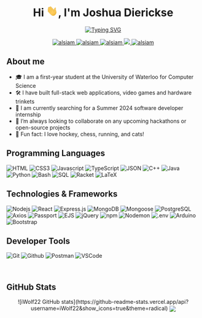 <h1 align="center">Hi <img src="https://raw.githubusercontent.com/ABSphreak/ABSphreak/master/gifs/Hi.gif" width="30px">, I'm Joshua Dierickse</h1>

<p align="center">
 <a href="https://git.io/typing-svg"><img src="https://readme-typing-svg.demolab.com?font=Fira+Code&pause=1000&color=B2E2B2&center=true&vCenter=true&random=false&width=435&lines=Software+Developer;Full+Stack+Developer;Game+Developer;Graphic+Designer" alt="Typing SVG" /></a>
</p>

<p align="center">
 <a href="https://iwolf22.github.io/Personal-Website/" target="blank">
  <img src="https://img.shields.io/badge/Website-DC143C?style=for-the-badge&logo=medium&logoColor=white" alt="alsiam" />
 </a>
 <a href="mailto:jpcdieri@uwaterloo.ca" target="_blank">
  <img src="https://img.shields.io/badge/Gmail-D14836?style=for-the-badge&logo=gmail&logoColor=white" alt="alsiam" />
 </a> 
 <a href="https://www.linkedin.com/in/joshua-dierickse-360741207/" target="_blank">
  <img src="https://img.shields.io/badge/LinkedIn-0077B5?style=for-the-badge&logo=linkedin&logoColor=white" alt="alsiam"/>
 </a>
 <a href="https://twitter.com/DierickseJoshua" target="_blank">
  <img src="https://img.shields.io/badge/Twitter-1DA1F2?style=for-the-badge&logo=twitter&logoColor=white" />
 </a>
 <a href="https://www.facebook.com/joshua.dierickse.9/" target="_blank">
  <img src="https://img.shields.io/badge/Facebook-20BEFF?&style=for-the-badge&logo=facebook&logoColor=white" alt="alsiam"  />
  </a> 
</p>

## About me
- 🎓 I am a first-year student at the University of Waterloo for Computer Science
- 🛠️ I have built full-stack web applications, video games and hardware trinkets
- 💼 I am currently searching for a Summer 2024 software developer internship
- 💞️ I’m always looking to collaborate on any upcoming hackathons or open-source projects
- 🥳 Fun fact: I love hockey, chess, running, and cats!

## Programming Languages

![HTML](https://img.shields.io/badge/HTML5-E34F26.svg?style=for-the-badge&logo=HTML5&logoColor=white)
![CSS3](https://img.shields.io/badge/CSS3-1572B6.svg?style=for-the-badge&logo=CSS3&logoColor=white)
![Javascript](https://img.shields.io/badge/JavaScript-F7DF1E.svg?style=for-the-badge&logo=JavaScript&logoColor=black)
![TypeScript](https://img.shields.io/badge/typescript-%23007ACC.svg?style=for-the-badge&logo=typescript&logoColor=white)
![JSON](https://img.shields.io/badge/JSON-000000.svg?style=for-the-badge&logo=JSON&logoColor=white)
![C++](https://img.shields.io/badge/C++-00599C.svg?style=for-the-badge&logo=C++&logoColor=white)
![Java](https://img.shields.io/badge/java-%23ED8B00.svg?style=for-the-badge&logo=openjdk&logoColor=white)
![Python](https://img.shields.io/badge/Python-3776AB.svg?style=for-the-badge&logo=Python&logoColor=white)
![Bash](https://img.shields.io/badge/GNU%20Bash-4EAA25.svg?style=for-the-badge&logo=GNU-Bash&logoColor=white)
![SQL](https://img.shields.io/badge/PLSQL-F80000?style=for-the-badge&logo=oracle&logoColor=white)
![Racket](https://img.shields.io/badge/Racket-9F1D20.svg?style=for-the-badge&logo=Racket&logoColor=white)
![LaTeX](https://img.shields.io/badge/LaTeX-47A141?style=for-the-badge&logo=LaTeX&logoColor=white)

## Technologies & Frameworks

![Nodejs](https://img.shields.io/badge/Node.js-339933.svg?style=for-the-badge&logo=nodedotjs&logoColor=white)
![React](https://img.shields.io/badge/React-61DAFB.svg?style=for-the-badge&logo=React&logoColor=black)
![Express.js](https://img.shields.io/badge/Express-000000.svg?style=for-the-badge&logo=Express&logoColor=white)
![MongoDB](https://img.shields.io/badge/MongoDB-47A248.svg?style=for-the-badge&logo=MongoDB&logoColor=white)
![Mongoose](https://img.shields.io/badge/Mongoose-F04D35.svg?style=for-the-badge&logo=Mongoose&logoColor=white)
![PostgreSQL](https://img.shields.io/badge/PostgreSQL-4169E1.svg?style=for-the-badge&logo=PostgreSQL&logoColor=white)
![Axios](https://img.shields.io/badge/Axios-5A29E4.svg?style=for-the-badge&logo=Axios&logoColor=white)
![Passport](https://img.shields.io/badge/Passport-34E27A.svg?style=for-the-badge&logo=Passport&logoColor=white)
![EJS](https://img.shields.io/badge/EJS-B4CA65.svg?style=for-the-badge&logo=EJS&logoColor=black)
![jQuery](https://img.shields.io/badge/jQuery-0769AD.svg?style=for-the-badge&logo=jQuery&logoColor=white)
![npm](https://img.shields.io/badge/npm-CB3837.svg?style=for-the-badge&logo=npm&logoColor=white)
![Nodemon](https://img.shields.io/badge/Nodemon-76D04B.svg?style=for-the-badge&logo=Nodemon&logoColor=white)
![.env](https://img.shields.io/badge/.ENV-ECD53F.svg?style=for-the-badge&logo=dotenv&logoColor=black)
![Arduino](https://img.shields.io/badge/Arduino-00878F.svg?style=for-the-badge&logo=Arduino&logoColor=white)
![Bootstrap](https://img.shields.io/badge/Bootstrap-7952B3.svg?style=for-the-badge&logo=Bootstrap&logoColor=white)

## Developer Tools

![Git](https://img.shields.io/badge/Git-F05032?style=for-the-badge&logo=git&logoColor=white)
![Github](https://img.shields.io/badge/GitHub-181717.svg?style=for-the-badge&logo=GitHub&logoColor=white)
![Postman](https://img.shields.io/badge/Postman-FF6C37.svg?style=for-the-badge&logo=Postman&logoColor=white)
![VSCode](https://img.shields.io/badge/Visual_Studio-0078d7?style=for-the-badge&logo=visual%20studio&logoColor=white)

<br/>

## GitHub Stats

<p align="center">
 ![iWolf22 GitHub stats](https://github-readme-stats.vercel.app/api?username=iWolf22&show_icons=true&theme=radical)

  <a href="https://github.com/iWolf22/">
    <img align="center" height="175px"  src="https://github-readme-stats.vercel.app/api/top-langs/?username=iWolf22&text_color=FFFFFF&bg_color=010409&title_color=94b4a4&langs_count=15&layout=compact&hide_border=true" />
  </a>
</p>

<!---
iWolf22/iWolf22 is a ✨ special ✨ repository because its `README.md` (this file) appears on your GitHub profile.
You can click the Preview link to take a look at your changes.
--->
